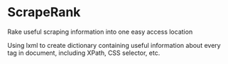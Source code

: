 # ScrapeRank
Rake useful scraping information into one easy access location

Using lxml to create dictionary containing useful information about every tag in document, including XPath, CSS selector, etc.
